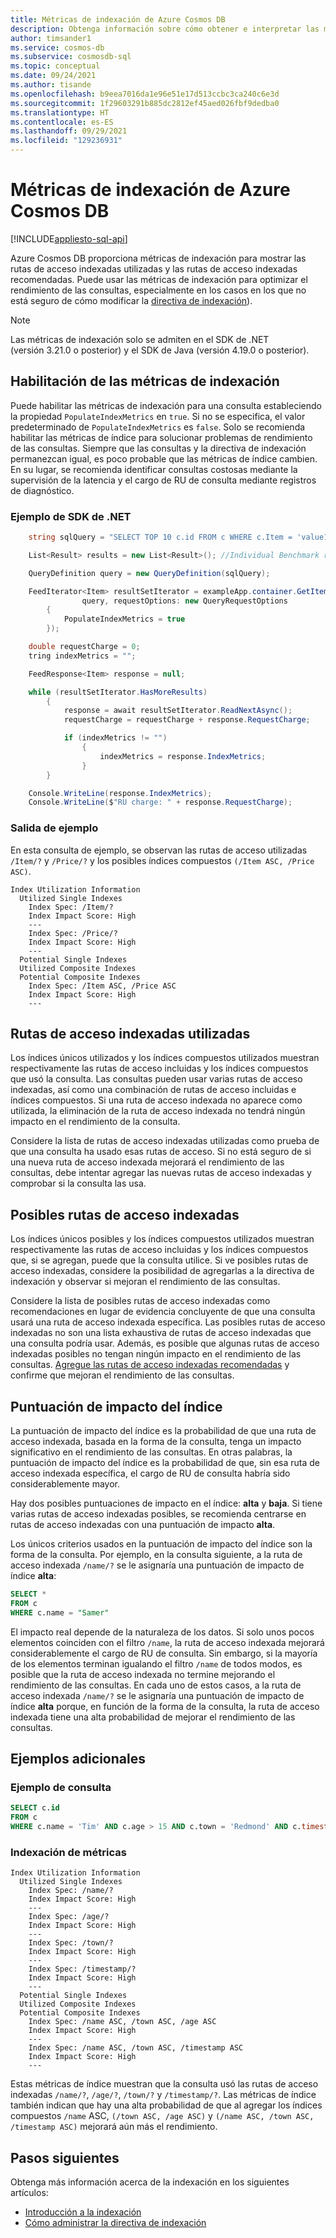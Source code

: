 ```yaml
---
title: Métricas de indexación de Azure Cosmos DB
description: Obtenga información sobre cómo obtener e interpretar las métricas de indexación en Azure Cosmos DB.
author: timsander1
ms.service: cosmos-db
ms.subservice: cosmosdb-sql
ms.topic: conceptual
ms.date: 09/24/2021
ms.author: tisande
ms.openlocfilehash: b9eea7016da1e96e51e17d513ccbc3ca240c6e3d
ms.sourcegitcommit: 1f29603291b885dc2812ef45aed026fbf9dedba0
ms.translationtype: HT
ms.contentlocale: es-ES
ms.lasthandoff: 09/29/2021
ms.locfileid: "129236931"
---
```

# <a name="indexing-metrics-in-azure-cosmos-db"></a>Métricas de indexación de Azure Cosmos DB
[!INCLUDE[appliesto-sql-api](../includes/appliesto-sql-api.md)]

Azure Cosmos DB proporciona métricas de indexación para mostrar las rutas de acceso indexadas utilizadas y las rutas de acceso indexadas recomendadas. Puede usar las métricas de indexación para optimizar el rendimiento de las consultas, especialmente en los casos en los que no está seguro de cómo modificar la [directiva de indexación](../index-policy.md)).

> [!NOTE]
> Las métricas de indexación solo se admiten en el SDK de .NET (versión 3.21.0 o posterior) y el SDK de Java (versión 4.19.0 o posterior).

## <a name="enable-indexing-metrics"></a>Habilitación de las métricas de indexación

Puede habilitar las métricas de indexación para una consulta estableciendo la propiedad `PopulateIndexMetrics` en `true`. Si no se especifica, el valor predeterminado de `PopulateIndexMetrics` es `false`. Solo se recomienda habilitar las métricas de índice para solucionar problemas de rendimiento de las consultas. Siempre que las consultas y la directiva de indexación permanezcan igual, es poco probable que las métricas de índice cambien. En su lugar, se recomienda identificar consultas costosas mediante la supervisión de la latencia y el cargo de RU de consulta mediante registros de diagnóstico.

### <a name="net-sdk-example"></a>Ejemplo de SDK de .NET

```csharp
    string sqlQuery = "SELECT TOP 10 c.id FROM c WHERE c.Item = 'value1234' AND c.Price > 2";

    List<Result> results = new List<Result>(); //Individual Benchmark results

    QueryDefinition query = new QueryDefinition(sqlQuery);

    FeedIterator<Item> resultSetIterator = exampleApp.container.GetItemQueryIterator<Item>(
                query, requestOptions: new QueryRequestOptions
        {
            PopulateIndexMetrics = true
        });

    double requestCharge = 0;
    tring indexMetrics = "";

    FeedResponse<Item> response = null;

    while (resultSetIterator.HasMoreResults)
        {
            response = await resultSetIterator.ReadNextAsync();
            requestCharge = requestCharge + response.RequestCharge;

            if (indexMetrics != "")
                {
                    indexMetrics = response.IndexMetrics;
                }
        }

    Console.WriteLine(response.IndexMetrics);
    Console.WriteLine($"RU charge: " + response.RequestCharge);
```

### <a name="example-output"></a>Salida de ejemplo

En esta consulta de ejemplo, se observan las rutas de acceso utilizadas `/Item/?` y `/Price/?` y los posibles índices compuestos `(/Item ASC, /Price ASC)`.

```
Index Utilization Information
  Utilized Single Indexes
    Index Spec: /Item/?
    Index Impact Score: High
    ---
    Index Spec: /Price/?
    Index Impact Score: High
    ---
  Potential Single Indexes
  Utilized Composite Indexes
  Potential Composite Indexes
    Index Spec: /Item ASC, /Price ASC
    Index Impact Score: High
    ---
```

## <a name="utilized-indexed-paths"></a>Rutas de acceso indexadas utilizadas

Los índices únicos utilizados y los índices compuestos utilizados muestran respectivamente las rutas de acceso incluidas y los índices compuestos que usó la consulta. Las consultas pueden usar varias rutas de acceso indexadas, así como una combinación de rutas de acceso incluidas e índices compuestos. Si una ruta de acceso indexada no aparece como utilizada, la eliminación de la ruta de acceso indexada no tendrá ningún impacto en el rendimiento de la consulta.

Considere la lista de rutas de acceso indexadas utilizadas como prueba de que una consulta ha usado esas rutas de acceso. Si no está seguro de si una nueva ruta de acceso indexada mejorará el rendimiento de las consultas, debe intentar agregar las nuevas rutas de acceso indexadas y comprobar si la consulta las usa.

## <a name="potential-indexed-paths"></a>Posibles rutas de acceso indexadas

Los índices únicos posibles y los índices compuestos utilizados muestran respectivamente las rutas de acceso incluidas y los índices compuestos que, si se agregan, puede que la consulta utilice. Si ve posibles rutas de acceso indexadas, considere la posibilidad de agregarlas a la directiva de indexación y observar si mejoran el rendimiento de las consultas.

Considere la lista de posibles rutas de acceso indexadas como recomendaciones en lugar de evidencia concluyente de que una consulta usará una ruta de acceso indexada específica. Las posibles rutas de acceso indexadas no son una lista exhaustiva de rutas de acceso indexadas que una consulta podría usar. Además, es posible que algunas rutas de acceso indexadas posibles no tengan ningún impacto en el rendimiento de las consultas. [Agregue las rutas de acceso indexadas recomendadas](how-to-manage-indexing-policy.md) y confirme que mejoran el rendimiento de las consultas.

## <a name="index-impact-score"></a>Puntuación de impacto del índice

La puntuación de impacto del índice es la probabilidad de que una ruta de acceso indexada, basada en la forma de la consulta, tenga un impacto significativo en el rendimiento de las consultas. En otras palabras, la puntuación de impacto del índice es la probabilidad de que, sin esa ruta de acceso indexada específica, el cargo de RU de consulta habría sido considerablemente mayor. 

Hay dos posibles puntuaciones de impacto en el índice: **alta** y **baja**. Si tiene varias rutas de acceso indexadas posibles, se recomienda centrarse en rutas de acceso indexadas con una puntuación de impacto **alta**.

Los únicos criterios usados en la puntuación de impacto del índice son la forma de la consulta. Por ejemplo, en la consulta siguiente, a la ruta de acceso indexada `/name/?` se le asignaría una puntuación de impacto de índice **alta**:

```sql
SELECT * 
FROM c
WHERE c.name = "Samer"
```

El impacto real depende de la naturaleza de los datos. Si solo unos pocos elementos coinciden con el filtro `/name`, la ruta de acceso indexada mejorará considerablemente el cargo de RU de consulta. Sin embargo, si la mayoría de los elementos terminan igualando el filtro `/name` de todos modos, es posible que la ruta de acceso indexada no termine mejorando el rendimiento de las consultas. En cada uno de estos casos, a la ruta de acceso indexada `/name/?` se le asignaría una puntuación de impacto de índice **alta** porque, en función de la forma de la consulta, la ruta de acceso indexada tiene una alta probabilidad de mejorar el rendimiento de las consultas.

## <a name="additional-examples"></a>Ejemplos adicionales

### <a name="example-query"></a>Ejemplo de consulta

```sql
SELECT c.id 
FROM c 
WHERE c.name = 'Tim' AND c.age > 15 AND c.town = 'Redmond' AND c.timestamp > 2349230183
```

### <a name="index-metrics"></a>Indexación de métricas

```
Index Utilization Information
  Utilized Single Indexes
    Index Spec: /name/?
    Index Impact Score: High
    ---
    Index Spec: /age/?
    Index Impact Score: High
    ---
    Index Spec: /town/?
    Index Impact Score: High
    ---
    Index Spec: /timestamp/?
    Index Impact Score: High
    ---
  Potential Single Indexes
  Utilized Composite Indexes
  Potential Composite Indexes
    Index Spec: /name ASC, /town ASC, /age ASC
    Index Impact Score: High
    ---
    Index Spec: /name ASC, /town ASC, /timestamp ASC
    Index Impact Score: High
    ---
```
Estas métricas de índice muestran que la consulta usó las rutas de acceso indexadas `/name/?`, `/age/?`, `/town/?` y `/timestamp/?`. Las métricas de índice también indican que hay una alta probabilidad de que al agregar los índices compuestos `/name` ASC, `(/town ASC, /age ASC)` y `(/name ASC, /town ASC, /timestamp ASC)` mejorará aún más el rendimiento.

## <a name="next-steps"></a>Pasos siguientes

Obtenga más información acerca de la indexación en los siguientes artículos:

- [Introducción a la indexación](../index-overview.md)
- [Cómo administrar la directiva de indexación](how-to-manage-indexing-policy.md)
